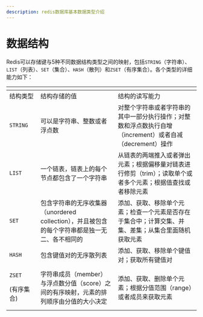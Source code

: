```yaml
---
description: redis数据库基本数据类型介绍
---
```


# 数据结构

Redis可以存储键与5种不同数据结构类型之间的映射，包括`STRING`（字符串）、`LIST`（列表）、`SET`（集合）、`HASH`（散列）和`ZSET`（有序集合）。各个类型的详细能力如下：
<table data-header-hidden>
    <thead>
        <tr>
            <th width="107.39996337890625"></th>
            <th width="406"></th>
            <th width="406.20001220703125"></th>
        </tr>
    </thead>
    <tbody>
        <tr>
            <td>结构类型</td>
            <td>结构存储的值</td>
            <td>结构的读写能力</td>
        </tr>
        <tr>
            <td><code>STRING</code></td>
            <td>可以是字符串、整数或者浮点数</td>
            <td>对整个字符串或者字符串的其中一部分执行操作；对整数和浮点数执行自增（increment）或者自减（decrement）操作</td>
        </tr>
        <tr>
            <td><code>LIST</code></td>
            <td>一个链表，链表上的每个节点都包含了一个字符串</td>
            <td>从链表的两端推入或者弹出元素；根据偏移量对链表进行修剪（trim）；读取单个或者多个元素；根据值查找或者移除元素</td>
        </tr>
        <tr>
            <td><code>SET</code></td>
            <td>包含字符串的无序收集器（unordered collection），并且被包含的每个字符串都是独一无二、各不相同的</td>
            <td>添加、获取、移除单个元素；检查一个元素是否存在于集合中；计算交集、并集、差集；从集合里面随机获取元素</td>
        </tr>
        <tr>
            <td><code>HASH</code></td>
            <td>包含键值对的无序散列表</td>
            <td>添加、获取、移除单个键值对；获取所有键值对</td>
        </tr>
        <tr>
            <td>
                <p><code>ZSET</code></p>
                <p>(有序集合)</p>
            </td>
            <td>字符串成员（member）与浮点数分值（score）之间的有序映射，元素的排列顺序由分值的大小决定</td>
            <td>添加、获取、删除单个元素；根据分值范围（range）或者成员来获取元素</td>
        </tr>
    </tbody>
</table>


